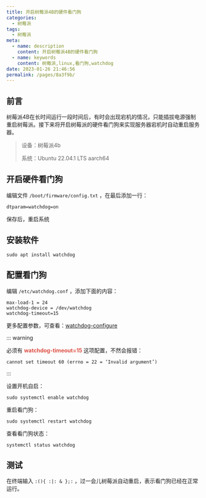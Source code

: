 ```yaml
---
title: 开启树莓派4B的硬件看门狗
categories: 
  - 树莓派
tags: 
  - 树莓派
meta: 
  - name: description
    content: 开启树莓派4B的硬件看门狗
  - name: keywords
    content: 树莓派,linux,看门狗,watchdog
date: 2023-01-26 21:46:56
permalink: /pages/8a3f9b/
---
```




## 前言

树莓派4B在长时间运行一段时间后，有时会出现宕机的情况，只能插拔电源强制重启树莓派。接下来将开启树莓派的硬件看门狗来实现服务器宕机时自动重启服务器。

> 设备：树莓派4b
>
> 系统：Ubuntu 22.04.1 LTS aarch64

## 开启硬件看门狗

编辑文件 `/boot/firmware/config.txt` ，在最后添加一行：

```
dtparam=watchdog=on
```

保存后，重启系统

## 安装软件

```
sudo apt install watchdog
```

## 配置看门狗

编辑 `/etc/watchdog.conf` ，添加下面的内容：

```
max-load-1 = 24
watchdog-device = /dev/watchdog
watchdog-timeout=15
```

更多配置参数，可查看：[watchdog-configure](https://www.crawford-space.co.uk/old_psc/watchdog/watchdog-configure.html)

::: warning

必须有 <strong style="color:#DD5145">watchdog-timeout=15</strong> 这项配置，不然会报错：

`cannot set timeout 60 (errno = 22 = ‘Invalid argument’)`

:::

设置开机自启：

```
sudo systemctl enable watchdog
```

重启看门狗：

```
sudo systemctl restart watchdog
```

查看看门狗状态：

```
systemctl status watchdog
```

## 测试

在终端输入 `:(){ :|: & };:` ，过一会儿树莓派自动重启，表示看门狗已经在正常运行。



